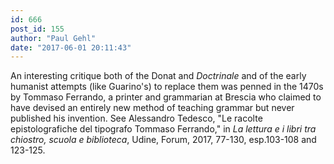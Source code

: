 ```yaml
---
id: 666
post_id: 155
author: "Paul Gehl"
date: "2017-06-01 20:11:43"
---
```

An interesting critique both of the Donat and <em>Doctrinale</em> and of the early humanist attempts (like Guarino's) to replace them was penned in the 1470s by Tommaso Ferrando, a printer and grammarian at Brescia who claimed to have devised an entirely new method of teaching grammar but never published his invention. See Alessandro Tedesco, "Le racolte epistolografiche del tipografo Tommaso Ferrando," in <em>La lettura e i libri tra chiostro, scuola e biblioteca</em>, Udine, Forum, 2017, 77-130, esp.103-108 and 123-125.

